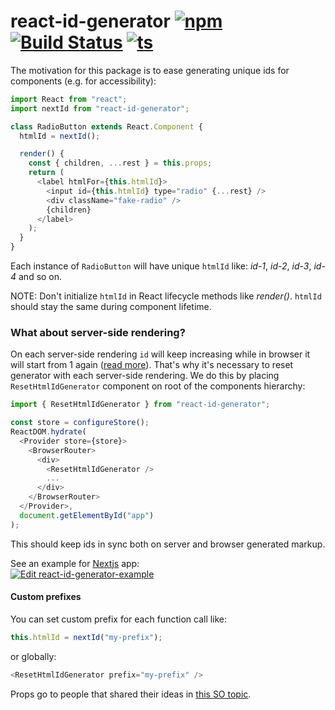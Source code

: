 # react-id-generator [![npm][npm-badge]][npm-badge] [![Build Status][build-status]](https://travis-ci.org/Tomekmularczyk/react-id-generator) [![ts][typescript]][typescript]

The motivation for this package is to ease generating unique ids for components (e.g. for accessibility):

```javascript
import React from "react";
import nextId from "react-id-generator";

class RadioButton extends React.Component {
  htmlId = nextId();

  render() {
    const { children, ...rest } = this.props;
    return (
      <label htmlFor={this.htmlId}>
        <input id={this.htmlId} type="radio" {...rest} />
        <div className="fake-radio" />
        {children}
      </label>
    );
  }
}
```

Each instance of `RadioButton` will have unique `htmlId` like: _id-1_, _id-2_, _id-3_, _id-4_ and so on.

NOTE: Don't initialize `htmlId` in React lifecycle methods like _render()_. `htmlId` should stay the same during component lifetime.

### What about server-side rendering?

On each server-side rendering `id` will keep increasing while in browser it will start from 1 again
([read more](https://stackoverflow.com/a/45066550/4443323)). That's why it's necessary to reset generator with each server-side rendering. We do this by placing `ResetHtmlIdGenerator` component on root of the components hierarchy:

```javascript
import { ResetHtmlIdGenerator } from "react-id-generator";

const store = configureStore();
ReactDOM.hydrate(
  <Provider store={store}>
    <BrowserRouter>
      <div>
        <ResetHtmlIdGenerator />
        ...
      </div>
    </BrowserRouter>
  </Provider>,
  document.getElementById("app")
);
```

This should keep ids in sync both on server and browser generated markup.

See an example for [Nextjs](https://nextjs.org/) app:
<br />
[![Edit react-id-generator-example][cs-button]](https://codesandbox.io/s/react-id-generator-example-udjzm?fontsize=14)

#### Custom prefixes

You can set custom prefix for each function call like:

```javascript
this.htmlId = nextId("my-prefix");
```

or globally:

```javascript
<ResetHtmlIdGenerator prefix="my-prefix" />
```

Props go to people that shared their ideas in [this SO topic](https://stackoverflow.com/q/29420835/4443323).

[npm-badge]: https://badge.fury.io/js/react-id-generator.svg
[build-status]: https://travis-ci.org/Tomekmularczyk/react-id-generator.svg?branch=master
[cs-button]: https://codesandbox.io/static/img/play-codesandbox.svg
[typescript]: https://badges.frapsoft.com/typescript/code/typescript.svg?v=101